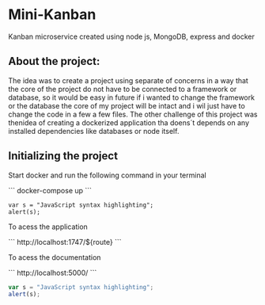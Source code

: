 # Mini-Kanban
Kanban microservice created using node js, MongoDB, express and docker

<h2>About the project:</h2>
<p>The idea was to create a project using separate of concerns in a way that the core of the project do not have to be connected to a framework or database, so it would be easy in future if i wanted to change the framework or the database the core of my project will be intact and i wil just have to change the code in a few a few files. The other challenge of this project was thenidea of creating a dockerized application tha doens´t depends on any installed dependencies like databases or node itself.</p>

<h2>Initializing the project</h2>
<p>Start docker and run the following command in your terminal</p>
```
docker-compose up
```

```
var s = "JavaScript syntax highlighting";
alert(s);
```

<p>To acess the application</p>
```
  http://localhost:1747/${route}
```

<p>To acess the documentation</p>
```
http://localhost:5000/
```

```javascript
var s = "JavaScript syntax highlighting";
alert(s);
```
